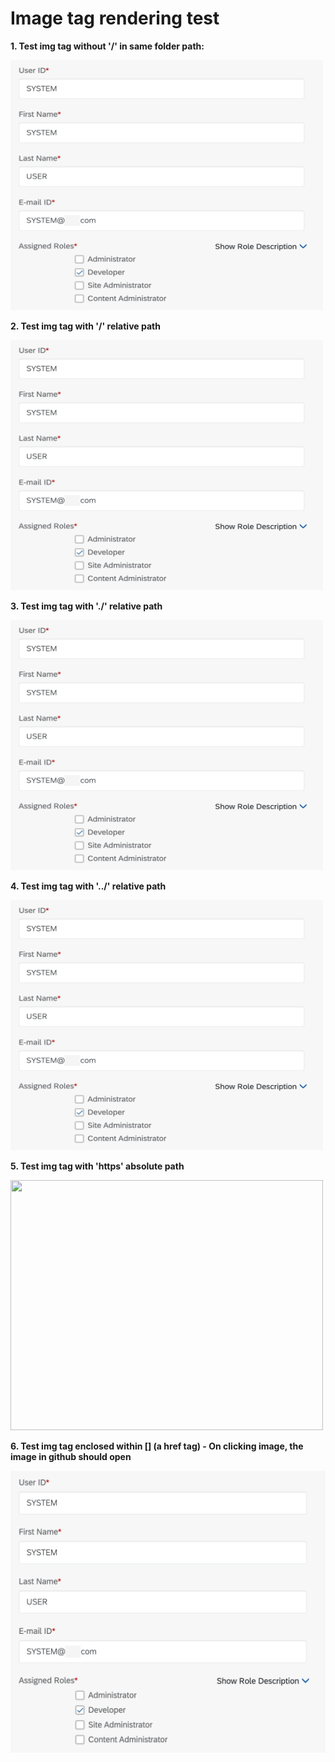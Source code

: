 # Image tag rendering test

**1.  Test img tag without '/' in same folder path:**

<img src="img/SystemAccount.png" width="500px" height="400px">

**2.  Test img tag with '/' relative path**

<img src="/test/img/SystemAccount.png" width="500px" height="400px">

**3.  Test img tag with './' relative path**

<img src="./img/SystemAccount.png" width="500px" height="400px">

**4.  Test img tag with '../' relative path**

<img src="../test/img/SystemAccount.png" width="500px" height="400px">

**5.  Test img tag with 'https' absolute path**

<img src="https://www.valcre.in/wp-content/uploads/2022/06/sap-erp-modules.jpg" width="500px" height="400px">

**6.  Test img tag enclosed within [] (a href tag) - On clicking image, the image in github should open**

[<img src="img/SystemAccount.png" width="600" />](img/SystemAccount.png)
